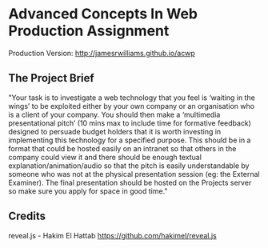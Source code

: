 # Advanced Concepts In Web Production Assignment

Production Version: http://jamesrwilliams.github.io/acwp

## The Project Brief

"Your task is to investigate a web technology that you feel is ‘waiting in the wings’ to be exploited either by your own company or an organisation who is a client of your company. You should then make a ‘multimedia presentational pitch’ (10 mins max to include time for formative feedback) designed to persuade budget holders that it is worth investing in implementing this technology for a specified purpose. This should be in a format that could be hosted easily on an intranet so that others in the company could view it and there should be enough textual explanation/animation/audio so that the pitch is easily understandable by someone who was not at the physical presentation session (eg: the External Examiner). The final presentation should be hosted on the Projects server so make sure you apply for space in good time."

## Credits 

reveal.js - Hakim El Hattab
https://github.com/hakimel/reveal.js